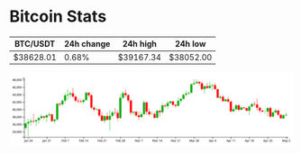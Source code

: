 # Bitcoin Stats

BTC/USDT|24h change|24h high|24h low|
|---|---|---|---|
|$38628.01|0.68%|$39167.34|$38052.00|

<img src="./chart.svg">

